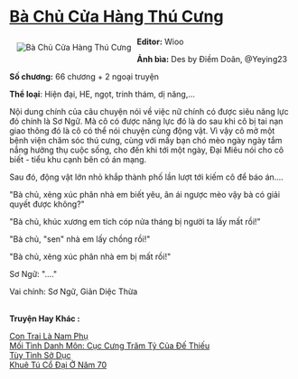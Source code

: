 <a href="https://utruyen.com/truyen/ba-chu-cua-hang-thu-cung/19118/" title="Bà Chủ Cửa Hàng Thú Cưng"><h1>Bà Chủ Cửa Hàng Thú Cưng</h1></a><div style="display:table"><img align="right" style="float: left; padding: 10px;" src="https://utruyen.com/images/story/200x260/ba-chu-cua-hang-thu-cung.jpg" alt="Bà Chủ Cửa Hàng Thú Cưng"><b>Editor:</b> Wioo<p></p><b>Ảnh bìa:</b> Des by Điềm Doãn, @Yeying23<p></p><b>Số chương:</b> 66 chương + 2 ngoại truyện<p></p><b>Thể loại</b>: Hiện đại, HE, ngọt, trinh thám, dị năng,...<p></p>Nội dung chính của câu chuyện nói về việc nữ chính có được siêu năng lực  đó chính là Sơ Ngữ. Mà cô có được năng lực đó là do sau khi cô bị tai nạn giao thông đó là cô có thể nói chuyện cùng động vật. Vì vậy cô mở một bệnh viện chăm sóc thú cưng, cùng với mấy bạn chó mèo ngày ngày tắm nắng hưởng thụ cuộc sống, cho đến khi tới một ngày, Đại Miêu nói cho cô biết - tiểu khu cạnh bên có án mạng.<p></p>Sau đó, động vật lớn nhỏ khắp thành phố lần lượt tới kiếm cô để báo án....<p></p>"Bà chủ, xẻng xúc phân nhà em biết yêu, ân ái ngược mèo vậy bà có giải quyết được không?"<p></p>"Bà chủ, khúc xương em tích cóp nửa tháng bị người ta lấy mất rồi!"<p></p>"Bà chủ, "sen" nhà em lấy chồng rồi!"<p></p>"Bà chủ, xẻng xúc phân nhà em bị mất rồi!"<p></p>Sơ Ngữ: "...."<p></p>Vai chính: Sơ Ngữ, Giản Diệc Thừa</div><p><br><b>Truyện Hay Khác :</b></p><a href="https://utruyen.com/truyen/con-trai-la-nam-phu/19101/" alt="Con Trai Là Nam Phụ">Con Trai Là Nam Phụ</a><br/><a href="https://github.com/quanluxury/ngontinhhot/tree/master/truyenhay/17394/" alt="Mối Tình Danh Môn: Cục Cưng Trăm Tỷ Của Đế Thiếu">Mối Tình Danh Môn: Cục Cưng Trăm Tỷ Của Đế Thiếu</a><br/><a href="https://github.com/quanluxury/ngontinhhot/tree/master/truyenhay/18906/" alt="Tùy Tình Sở Dục">Tùy Tình Sở Dục</a><br/><a href="https://github.com/quanluxury/ngontinhhot/tree/master/truyenhay/18956/" alt="Khuê Tú Cổ Đại Ở Năm 70">Khuê Tú Cổ Đại Ở Năm 70</a><br/>